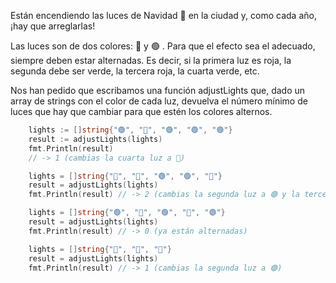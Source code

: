 Están encendiendo las luces de Navidad 🎄 en la ciudad y, como cada año, ¡hay que arreglarlas!

Las luces son de dos colores: 🔴 y 🟢 . Para que el efecto sea el adecuado, siempre deben estar alternadas. Es decir, si la primera luz es roja, la segunda debe ser verde, la tercera roja, la cuarta verde, etc.

Nos han pedido que escribamos una función adjustLights que, dado un array de strings con el color de cada luz, devuelva el número mínimo de luces que hay que cambiar para que estén los colores alternos.

```go
  	lights := []string{"🟢", "🔴", "🟢", "🟢", "🟢"}
	result := adjustLights(lights)
	fmt.Println(result)
	// -> 1 (cambias la cuarta luz a 🔴)

	lights = []string{"🔴", "🔴", "🟢", "🟢", "🔴"}
	result = adjustLights(lights)
	fmt.Println(result) // -> 2 (cambias la segunda luz a 🟢 y la tercera a 🔴)

	lights = []string{"🟢", "🔴", "🟢", "🔴", "🟢"}
	result = adjustLights(lights)
	fmt.Println(result) // -> 0 (ya están alternadas)

	lights = []string{"🔴", "🔴", "🔴"}
	result = adjustLights(lights)
	fmt.Println(result) // -> 1 (cambias la segunda luz a 🟢)
```